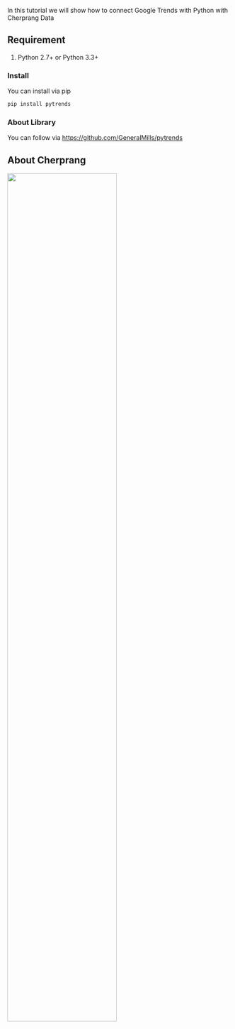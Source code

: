 In this tutorial we will show how to connect Google Trends with Python with Cherprang Data
## Requirement

1. Python 2.7+ or Python 3.3+

### Install
You can install via pip

```Bash
pip install pytrends
```

### About Library
You can follow via https://github.com/GeneralMills/pytrends

## About Cherprang
<img src="https://user-images.githubusercontent.com/36840742/37519935-aeff2ad0-294d-11e8-8685-c7ec0aa4aad8.jpg" width="70%"></img>
